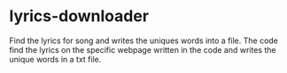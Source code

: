 # lyrics-downloader
Find the lyrics for song and writes the uniques words into a file.
The code find the lyrics on the specific webpage written in the code and writes the unique words in a txt file.
